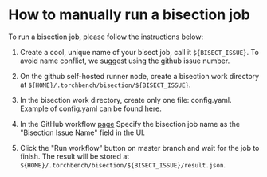 # How to manually run a bisection job

To run a bisection job, please follow the instructions below:

1. Create a cool, unique name of your bisect job, call it `${BISECT_ISSUE}`. To avoid name conflict, we suggest using the github issue number.

2. On the github self-hosted runner node, create a bisection work directory at `${HOME}/.torchbench/bisection/${BISECT_ISSUE}`.

3. In the bisection work directory, create only one file: config.yaml. Example of config.yaml can be found [here](https://github.com/pytorch/benchmark/blob/0.1/.github/scripts/bisection-config.sample.yaml).

4. In the GitHub workflow [page](https://github.com/pytorch/benchmark/actions/workflows/bisection.yml) Specify the bisection job name as the "Bisection Issue Name" field in the UI.

5. Click the "Run workflow" button on master branch and wait for the job to finish. The result will be stored at `${HOME}/.torchbench/bisection/${BISECT_ISSUE}/result.json`.
